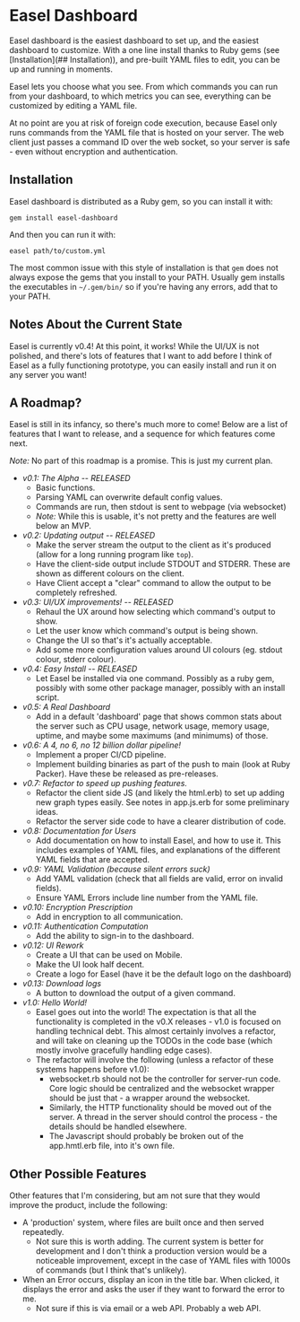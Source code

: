 # Easel Dashboard

Easel dashboard is the easiest dashboard to set up, and the easiest dashboard to
customize. With a one line install thanks to Ruby gems (see
[Installation](## Installation)), and pre-built YAML files to edit, you can be up
and running in moments.

Easel lets you choose what you see. From which commands you can run from
your dashboard, to which metrics you can see, everything can be customized
by editing a YAML file.

At no point are you at risk of foreign code execution, because Easel only runs
commands from the YAML file that is hosted on your server. The web client just
passes a command ID over the web socket, so your server is safe - even without
encryption and authentication.

## Installation

Easel dashboard is distributed as a Ruby gem, so you can install it with:

    gem install easel-dashboard

And then you can run it with:

    easel path/to/custom.yml

The most common issue with this style of installation is that `gem` does not always
expose the gems that you install to your PATH. Usually gem installs the executables
in `~/.gem/bin/` so if you're having any errors, add that to your PATH.

## Notes About the Current State

Easel is currently v0.4! At this point, it works! While the UI/UX is not polished,
and there's lots of features that I want to add before I think of Easel as a fully
functioning prototype, you can easily install and run it on any server you want!

## A Roadmap?

Easel is still in its infancy, so there's much more to come! Below are a list of
features that I want to release, and a sequence for which features come next.

*Note:* No part of this roadmap is a promise. This is just my current plan.

  - *v0.1: The Alpha -- RELEASED*
      - Basic functions.
      - Parsing YAML can overwrite default config values.
      - Commands are run, then stdout is sent to webpage (via websocket)
      - _Note:_ While this is usable, it's not pretty and the features are well
        below an MVP.
  - *v0.2: Updating output -- RELEASED*
      - Make the server stream the output to the client as it's produced (allow
        for a long running program like `top`).
      - Have the client-side output include STDOUT and STDERR. These are shown as
        different colours on the client.
      - Have Client accept a "clear" command to allow the output to be completely
        refreshed.
  - *v0.3: UI/UX improvements! -- RELEASED*
      - Rehaul the UX around how selecting which command's output to show.
      - Let the user know which command's output is being shown.
      - Change the UI so that's it's actually acceptable.
      - Add some more configuration values around UI colours (eg. stdout colour,
        stderr colour).
  - *v0.4: Easy Install -- RELEASED*
      - Let Easel be installed via one command. Possibly as a ruby gem, possibly
        with some other package manager, possibly with an install script.
  - *v0.5: A Real Dashboard*
      - Add in a default 'dashboard' page that shows common stats about the server
        such as CPU usage, network usage, memory usage, uptime, and maybe
        some maximums (and minimums) of those.
  - *v0.6: A 4, no 6, no 12 billion dollar pipeline!*
      - Implement a proper CI/CD pipeline.
      - Implement building binaries as part of the push to main (look at Ruby
        Packer). Have these be released as pre-releases.
  - *v0.7: Refactor to speed up pushing features.*
      - Refactor the client side JS (and likely the html.erb) to set up adding
        new graph types easily. See notes in app.js.erb for some preliminary ideas.
      - Refactor the server side code to have a clearer distribution of code.
  - *v0.8: Documentation for Users*
      - Add documentation on how to install Easel, and how to use it. This includes
        examples of YAML files, and explanations of the different YAML fields that are
        accepted.
  - *v0.9: YAML Validation (because silent errors suck)*
      - Add YAML validation (check that all fields are valid, error on invalid fields).
      - Ensure YAML Errors include line number from the YAML file.
  - *v0.10: Encryption Prescription*
      - Add in encryption to all communication.
  - *v0.11: Authentication Computation*
      - Add the ability to sign-in to the dashboard.
  - *v0.12: UI Rework*
      - Create a UI that can be used on Mobile.
      - Make the UI look half decent.
      - Create a logo for Easel (have it be the default logo on the dashboard)
  - *v0.13: Download logs*
      - A button to download the output of a given command.
  - *v1.0: Hello World!*
      - Easel goes out into the world! The expectation is that all the
        functionality is completed in the v0.X releases - v1.0 is focused on
        handling technical debt. This almost certainly involves a refactor, and
        will take on cleaning up the TODOs in the code base (which mostly involve
        gracefully handling edge cases).
      - The refactor will involve the following (unless a refactor of these
        systems happens before v1.0):
        - websocket.rb should not be the controller for server-run code. Core
          logic should be centralized and the websocket wrapper should be just
          that - a wrapper around the websocket.
        - Similarly, the HTTP functionality should be moved out of the server.
          A thread in the server should control the process - the details should
          be handled elsewhere.
        - The Javascript should probably be broken out of the app.hmtl.erb file,
          into it's own file.

## Other Possible Features

Other features that I'm considering, but am not sure that they would improve the
product, include the following:

  - A 'production' system, where files are built once and then served repeatedly.
      - Not sure this is worth adding. The current system is better for development
        and I don't think a production version would be a noticeable improvement,
        except in the case of YAML files with 1000s of commands (but I think
        that's unlikely).
  - When an Error occurs, display an icon in the title bar. When clicked, it
    displays the error and asks the user if they want to forward the error to me.
      - Not sure if this is via email or a web API. Probably a web API.
